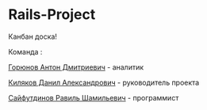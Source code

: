 # Rails-Project

Канбан доска!

Команда :

[Горюнов Антон Дмитриевич](https://github.com/gerafko) - аналитик

[Киляков Данил Александрович](https://github.com/DanilKilyakov) - руководитель проекта

[Сайфутдинов Равиль Шамильевич]() - программист
